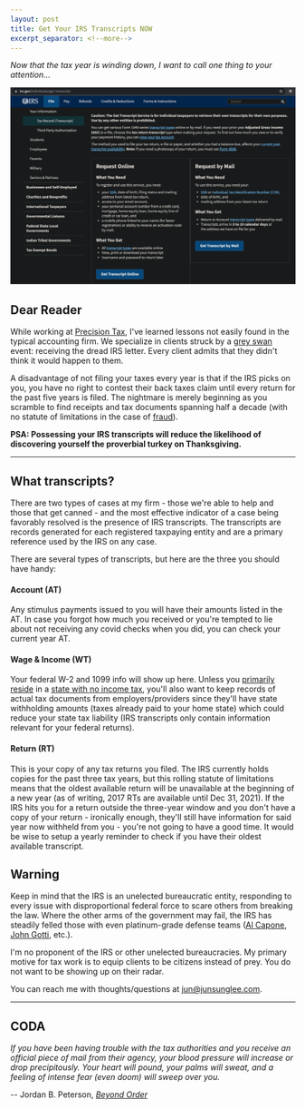 ```yaml
---
layout: post
title: Get Your IRS Transcripts NOW
excerpt_separator: <!--more-->
---
```


_Now that the tax year is winding down, I want to call one thing to your attention..._

[![IRS Transcripts](../images/IRS-transcript.png "IRS Transcript Portal")](https://junsunglee.com/Get-Your-IRS-Transcripts-NOW/)

<!--more-->

## Dear Reader

While working at [Precision Tax](https://www.precisiontax.com), I've learned lessons not easily found in the typical accounting firm. We specialize in clients struck by a [grey swan](https://www.investopedia.com/terms/g/grey-swan.asp#:~:text=Grey%20swan%20is%20a%20term,low%20perceived%20likelihood%20of%20happening) event: receiving the dread IRS letter. Every client admits that they didn't think it would happen to them.

A disadvantage of not filing your taxes every year is that if the IRS picks on you, you have no right to contest their back taxes claim until every return for the past five years is filed. The nightmare is merely beginning as you scramble to find receipts and tax documents spanning half a decade (with no statute of limitations in the case of [fraud](https://www.investopedia.com/terms/t/tax-fraud.asp#:~:text=Tax%20fraud%20essentially%20entails%20cheating,number%3B%20and%20not%20reporting%20income)).

**PSA: Possessing your IRS transcripts will reduce the likelihood of discovering yourself the proverbial turkey on Thanksgiving.**

---

## What transcripts?

There are two types of cases at my firm - those we're able to help and those that get canned - and the most effective indicator of a case being favorably resolved is the presence of IRS transcripts. The transcripts are records generated for each registered taxpaying entity and are a primary reference used by the IRS on any case.

There are several types of transcripts, but here are the three you should have handy:

#### Account (AT)

Any stimulus payments issued to you will have their amounts listed in the AT. In case you forgot how much you received or you're tempted to lie about not receiving any covid checks when you did, you can check your current year AT.

#### Wage & Income (WT)

Your federal W-2 and 1099 info will show up here. Unless you [primarily reside](https://www.investopedia.com/terms/p/principalresidence.asp) in a [state with no income tax](https://www.investopedia.com/financial-edge/0210/7-states-with-no-income-tax.aspx), you'll also want to keep records of actual tax documents from employers/providers since they'll have state withholding amounts (taxes already paid to your home state) which could reduce your state tax liability (IRS transcripts only contain information relevant for your federal returns).

#### Return (RT)

This is your copy of any tax returns you filed. The IRS currently holds copies for the past three tax years, but this rolling statute of limitations means that the oldest available return will be unavailable at the beginning of a new year (as of writing, 2017 RTs are available until Dec 31, 2021). If the IRS hits you for a return outside the three-year window and you don't have a copy of your return - ironically enough, they'll still have information for said year now withheld from you - you're not going to have a good time. It would be wise to setup a yearly reminder to check if you have their oldest available transcript.

## Warning

Keep in mind that the IRS is an unelected bureaucratic entity, responding to every issue with disproportional federal force to scare others from breaking the law. Where the other arms of the government may fail, the IRS has steadily felled those with even platinum-grade defense teams ([Al Capone](https://en.wikipedia.org/wiki/Al_Capone#Tax_evasion), [John Gotti](https://en.wikipedia.org/wiki/John_Gotti#1992_conviction), etc.).

I'm no proponent of the IRS or other unelected bureaucracies. My primary motive for tax work is to equip clients to be citizens instead of prey. You do not want to be showing up on their radar.

You can reach me with thoughts/questions at <jun@junsunglee.com>.

---

## CODA

_If you have been having trouble with the tax authorities and you receive an official piece of mail from their agency, your blood pressure will increase or drop precipitously. Your heart will pound, your palms will sweat, and a feeling of intense fear (even doom) will sweep over you._

-- Jordan B. Peterson, [_Beyond Order_](https://www.amazon.com/Beyond-Order-More-Rules-Life/dp/0593084640)
